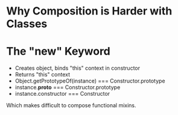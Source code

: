 # Why Composition is Harder with Classes

# The "new" Keyword
- Creates object, binds "this" context in constructor
- Returns "this" context
- Object.getPrototypeOf(instance) === Constructor.prototype
- instance.__proto__ === Constructor.prototype
- instance.constructor === Constructor

Which makes difficult to compose functional mixins.



